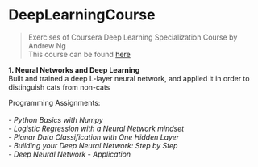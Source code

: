 # DeepLearningCourse
> Exercises of Coursera Deep Learning Specialization Course by Andrew Ng  <br />
> This course can be found [here](https://www.coursera.org/specializations/deep-learning)
> 
**1. Neural Networks and Deep Learning** <br />
Built and trained a deep L-layer neural network, and applied it in order to distinguish cats from non-cats

Programming Assignments:<br />
<br />
*- Python Basics with Numpy* <br />
*- Logistic Regression with a Neural Network mindset* <br />
*- Planar Data Classification with One Hidden Layer* <br />
*- Building your Deep Neural Network: Step by Step* <br />
*- Deep Neural Network - Application* 
